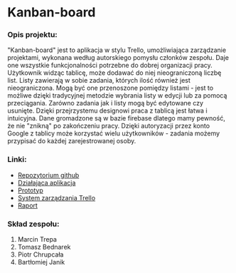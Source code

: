 
# Kanban-board

### Opis projektu:
   
"Kanban-board" jest to aplikacja w stylu Trello, umożliwiająca zarządzanie projektami, wykonana według autorskiego pomysłu członków zespołu. Daje one wszystkie funkcjonalności potrzebne do dobrej organizacji pracy. Użytkownik widząc tablicę, może dodawać do niej nieograniczoną liczbę list. Listy zawierają w sobie zadania, których ilość również jest nieograniczona. Mogą być one przenoszone pomiędzy listami - jest to możliwe dzięki tradycyjnej metodzie wybrania listy w edycji lub za pomocą przeciągania. Zarówno zadania jak i listy mogą być edytowane czy usunięte. Dzięki przejrzystemu designowi praca z tablicą jest łatwa i intuicyjna. Dane gromadzone są w bazie firebase dlatego mamy pewność, że nie "znikną" po zakończeniu pracy. Dzięki autoryzacji przez konto Google z tablicy może korzystać wielu użytkowników - zadania możemy przypisać do każdej zarejestrowanej osoby.

### Linki:

 - [Repozytorium github](https://github.com/marcint339/kanban-board)
 - [Działająca aplikacja](https://trello.com/b/cxKL9Nkp)
 - [Prototyp](https://app.moqups.com/piotr.chrupcala@gmail.com/RyX1sfNeFk/view/page/a51fb7c78?ui=0)
 - [System zarządzania Trello](https://trello.com/b/cxKL9Nkp)
 - [Raport](https://docs.google.com/document/d/1t7U8FLsa1KPk--bgvUZn1yvYQ2exiwVEEQt5l8NmMao/edit?usp=sharing)

### Skład zespołu:

1. Marcin Trepa
2. Tomasz Bednarek
3. Piotr Chrupcała
4. Bartłomiej Janik
